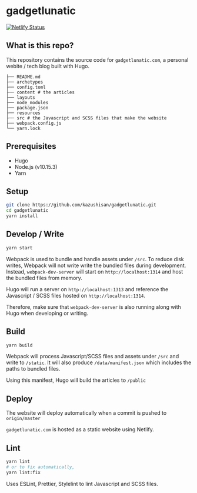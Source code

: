 # gadgetlunatic

[![Netlify Status](https://api.netlify.com/api/v1/badges/6167cc58-9975-4a8e-8f29-8b5cb061ec6f/deploy-status)](https://app.netlify.com/sites/gadgetlunatic/deploys)

## What is this repo?

This repository contains the source code for `gadgetlunatic.com`, a personal webite / tech blog built with Hugo.

```
├── README.md
├── archetypes
├── config.toml
├── content # the articles
├── layouts
├── node_modules
├── package.json
├── resources
├── src # the Javascript and SCSS files that make the website
├── webpack.config.js
└── yarn.lock
```

## Prerequisites

- Hugo
- Node.js (v10.15.3)
- Yarn

## Setup

```bash
git clone https://github.com/kazushisan/gadgetlunatic.git
cd gadgetlunatic
yarn install
```

## Develop / Write

```bash
yarn start
```

Webpack is used to bundle and handle assets under `/src`. To reduce disk writes, Webpack will not write write the bundled files during development. Instead, `webpack-dev-server` will start on `http://localhost:1314` and host the bundled files from memory.

Hugo will run a server on `http://localhost:1313` and reference the Javascript / SCSS files hosted on `http://localhost:1314`.

Therefore, make sure that `webpack-dev-server` is also running along with Hugo when developing or writing.

## Build

```bash
yarn build
```

Webpack will process Javascript/SCSS files and assets under `/src` and write to `/static`. It will also produce `/data/manifest.json` which includes the paths to bundled files.

Using this manifest, Hugo will build the articles to `/public`

## Deploy

The website will deploy automatically when a commit is pushed to `origin/master`

`gadgetlunatic.com` is hosted as a static website using Netlify.

## Lint

```bash
yarn lint
# or to fix automatically,
yarn lint:fix
```

Uses ESLint, Prettier, Stylelint to lint Javascript and SCSS files.
